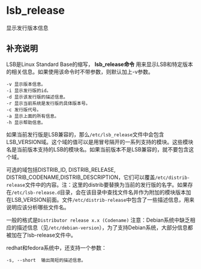 # lsb\_release

显示发行版本信息

## 补充说明

LSB是Linux Standard Base的缩写， **lsb\_release命令** 用来显示LSB和特定版本的相关信息。如果使用该命令时不带参数，则默认加上-v参数。

```text
-v 显示版本信息。
-i 显示发行版的id。
-d 显示该发行版的描述信息。
-r 显示当前系统是发行版的具体版本号。
-c 发行版代号。
-a 显示上面的所有信息。
-h 显示帮助信息。
```

如果当前发行版是LSB兼容的，那么`/etc/lsb_release`文件中会包含LSB\_VERSION域。这个域的值可以是用冒号隔开的一系列支持的模块。这些模块名是当前版本支持的LSB的模块名。如果当前版本不是LSB兼容的，就不要包含这个域。

可选的域包括DISTRIB\_ID, DISTRIB\_RELEASE, DISTRIB\_CODENAME,DISTRIB\_DESCRIPTION，它们可以覆盖`/etc/distrib-release`文件中的内容。注：这里的distrib要替换为当前的发行版的名字。如果存在`/etc/lsb-release.d`目录，会在该目录中查找文件名并作为附加的模块版本加在LSB\_VERSION前面。文件`/etc/distrib-release`中包含了一些描述信息，用来说明应该分析哪些文件名。

一般的格式是`Distributor release x.x (Codename)` 注意：Debian系统中缺乏相应的描述信息（见`/etc/debian-version`），为了支持Debian系统，大部分信息都被加在了lsb-release文件中。

redhat和fedora系统中，还支持一个参数：

```text
-s, --short  输出简短的描述信息。
```

